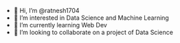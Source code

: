 - 👋 Hi, I’m @ratnesh1704
- 👀 I’m interested in Data Science and Machine Learning 
- 🌱 I’m currently learning Web Dev 
- 💞️ I’m looking to collaborate on a project of Data Science 

<!---
ratnesh1704/ratnesh1704 is a ✨ special ✨ repository because its `README.md` (this file) appears on your GitHub profile.
You can click the Preview link to take a look at your changes.
--->
